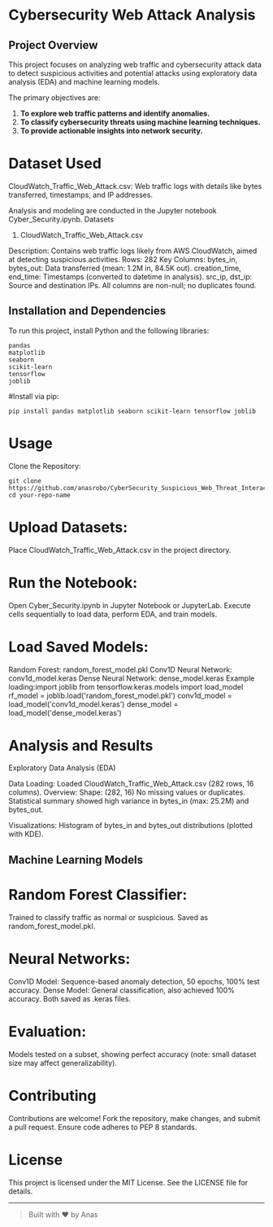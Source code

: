 # Cybersecurity Web Attack Analysis

## Project Overview

This project focuses on analyzing web traffic and cybersecurity attack data to detect suspicious activities and potential attacks using exploratory data analysis (EDA) and machine learning models.

The primary objectives are:

1. **To explore web traffic patterns and identify anomalies.**
2. **To classify cybersecurity threats using machine learning techniques.**
3. **To provide actionable insights into network security.**

# Dataset Used

CloudWatch_Traffic_Web_Attack.csv: Web traffic logs with details like bytes transferred, timestamps, and IP addresses.


Analysis and modeling are conducted in the Jupyter notebook Cyber_Security.ipynb.
Datasets
1. CloudWatch_Traffic_Web_Attack.csv

Description: Contains web traffic logs likely from AWS CloudWatch, aimed at detecting suspicious activities.
Rows: 282
Key Columns:
bytes_in, bytes_out: Data transferred (mean: 1.2M in, 84.5K out).
creation_time, end_time: Timestamps (converted to datetime in analysis).
src_ip, dst_ip: Source and destination IPs.
All columns are non-null; no duplicates found.

## Installation and Dependencies
To run this project, install Python and the following libraries:

```
pandas
matplotlib
seaborn
scikit-learn
tensorflow
joblib
```

#Install via pip:
```
pip install pandas matplotlib seaborn scikit-learn tensorflow joblib
```

# Usage

Clone the Repository:
```
git clone https://github.com/anasrobo/CyberSecurity_Suspicious_Web_Threat_Interactions.git
cd your-repo-name
```

# Upload Datasets:

Place CloudWatch_Traffic_Web_Attack.csv in the project directory.


# Run the Notebook:

Open Cyber_Security.ipynb in Jupyter Notebook or JupyterLab.
Execute cells sequentially to load data, perform EDA, and train models.


# Load Saved Models:

Random Forest: random_forest_model.pkl
Conv1D Neural Network: conv1d_model.keras
Dense Neural Network: dense_model.keras
Example loading:import joblib
from tensorflow.keras.models import load_model
rf_model = joblib.load('random_forest_model.pkl')
conv1d_model = load_model('conv1d_model.keras')
dense_model = load_model('dense_model.keras')

# Analysis and Results
Exploratory Data Analysis (EDA)

Data Loading: Loaded CloudWatch_Traffic_Web_Attack.csv (282 rows, 16 columns).
Overview: 
Shape: (282, 16)
No missing values or duplicates.
Statistical summary showed high variance in bytes_in (max: 25.2M) and bytes_out.


Visualizations: Histogram of bytes_in and bytes_out distributions (plotted with KDE).

## Machine Learning Models

# Random Forest Classifier:
Trained to classify traffic as normal or suspicious.
Saved as random_forest_model.pkl.


# Neural Networks:
Conv1D Model: Sequence-based anomaly detection, 50 epochs, 100% test accuracy.
Dense Model: General classification, also achieved 100% accuracy.
Both saved as .keras files.


# Evaluation: 
Models tested on a subset, showing perfect accuracy (note: small dataset size may affect generalizability).

# Contributing
Contributions are welcome! Fork the repository, make changes, and submit a pull request. Ensure code adheres to PEP 8 standards.

# License
This project is licensed under the MIT License. See the LICENSE file for details.

---

> Built with ❤️ by Anas
